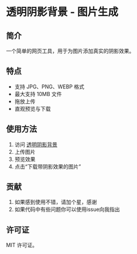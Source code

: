 # 透明阴影背景 - 图片生成

## 简介
一个简单的网页工具，用于为图片添加真实的阴影效果。

## 特点
- 支持 JPG、PNG、WEBP 格式
- 最大支持 10MB 文件
- 拖放上传
- 直观预览与下载

## 使用方法
1. 访问 [透明阴影背景](https://shadowfx.lcqfh.top/)
2. 上传图片
3. 预览效果
4. 点击“下载带阴影效果的图片”

## 贡献
1. 如果感到使用不错，请加个星，感谢
2. 如果代码中有些问题你可以使用issue向我指出

## 许可证
MIT 许可证。
